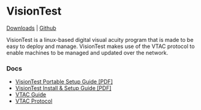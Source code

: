 # VisionTest
[Downloads](downloads.md)
|
[Github](https://github.com/Matthiasclee/VisionTest)

VisionTest is a linux-based digital visual acuity program that is made to be easy to deploy and manage.
VisionTest makes use of the VTAC protocol to enable machines to be managed and updated over the network.

### Docs
* [VisionTest Portable Setup Guide \[PDF\]](https://raw.githubusercontent.com/Matthiasclee/VisionTest/master/docs/VisionTest%20Portable%20setup%20guide.pdf)
* [VisionTest Install & Setup Guide \[PDF\]](https://raw.githubusercontent.com/Matthiasclee/VisionTest/master/docs/VisionTest%20install%20guide.pdf)
* [VTAC Guide](https://github.com/Matthiasclee/VisionTest/blob/master/docs/vtac.md)
* [VTAC Protocol](https://github.com/Matthiasclee/VisionTest/blob/master/docs/vtac_protocol.md)
